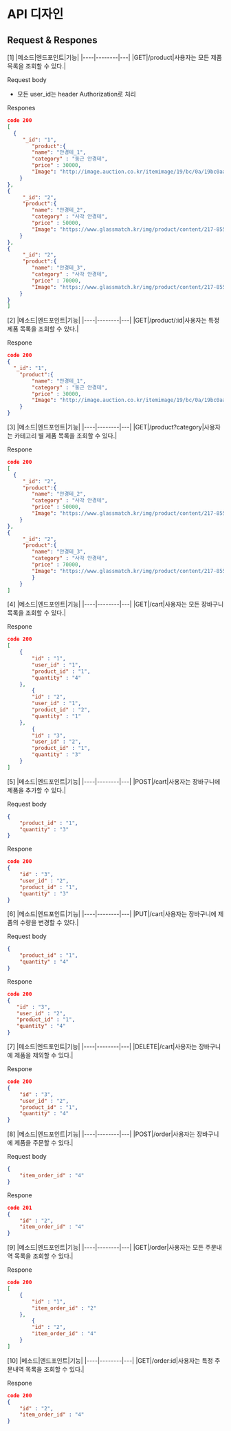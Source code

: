 # API 디자인

## Request & Respones

[1]
|메소드|엔드포인트|기능|
|----|--------|---|
|GET|/product|사용자는 모든 제품 목록을 조회할 수 있다.|

Request body

- 모든 user_id는 header Authorization로 처리

Respones

```json
code 200
[
  {
     "_id": "1",
		"product":{
		"name": "안경테_1",
		"category" : "둥근 안경테",
		"price" : 30000,
		"Image": "http://image.auction.co.kr/itemimage/19/bc/0a/19bc0aa5b6.jpg"
	}
},
{
     "_id": "2",
     "product":{
		"name": "안경테_2",
		"category" : "사각 안경테",
		"price" : 50000,
		"Image": "https://www.glassmatch.kr/img/product/content/217-855.jpg"
	}
},
{
     "_id": "2",
     "product":{
		"name": "안경테_3",
		"category" : "사각 안경테",
		"price" : 70000,
		"Image": "https://www.glassmatch.kr/img/product/content/217-855.jpg"
	}
}
]
```

[2]
|메소드|엔드포인트|기능|
|----|--------|---|
|GET|/product/:id|사용자는 특정 제품 목록을 조회할 수 있다.|

Respone

```json
code 200
{
  "_id": "1",
	"product":{
		"name": "안경테_1",
		"category" : "둥근 안경테",
	 	"price" : 30000,
	 	"Image": "http://image.auction.co.kr/itemimage/19/bc/0a/19bc0aa5b6.jpg"
	}
}
```

[3]
|메소드|엔드포인트|기능|
|----|--------|---|
|GET|/product?category|사용자는 카테고리 별  제품 목록을 조회할 수 있다.|

Respone

```json
code 200
[
  {
     "_id": "2",
     "product":{
		"name": "안경테_2",
		"category" : "사각 안경테",
		"price" : 50000,
		"Image": "https://www.glassmatch.kr/img/product/content/217-855.jpg"
	}
},
{
     "_id": "2",
     "product":{
		"name": "안경테_3",
		"category" : "사각 안경테",
		"price" : 70000,
		"Image": "https://www.glassmatch.kr/img/product/content/217-855.jpg"
		}
	}
]
```

[4]
|메소드|엔드포인트|기능|
|----|--------|---|
|GET|/cart|사용자는 모든 장바구니 목록을 조회할 수 있다.|

Respone

```json
code 200
[
    {
        "id" : "1",
        "user_id" : "1",
        "product_id" : "1",
        "quantity" : "4"
    },
		{
        "id" : "2",
        "user_id" : "1",
        "product_id" : "2",
        "quantity" : "1"
    },
		{
        "id" : "3",
        "user_id" : "2",
        "product_id" : "1",
        "quantity" : "3"
    }
]
```

[5]
|메소드|엔드포인트|기능|
|----|--------|---|
|POST|/cart|사용자는 장바구니에 제품을 추가할 수 있다.|

Request body

```json
{
	"product_id" : "1",
	"quantity" : "3"
}
```

Respone

```json
code 200
{
    "id" : "3",
    "user_id" : "2",
    "product_id" : "1",
    "quantity" : "3"
}
```

[6]
|메소드|엔드포인트|기능|
|----|--------|---|
|PUT|/cart|사용자는 장바구니에 제품의 수량을 변경할 수 있다.|

Request body

```json
{
	"product_id" : "1",
	"quantity" : "4"
}
```

Respone

```json
code 200
{
   "id" : "3",
   "user_id" : "2",
   "product_id" : "1",
   "quantity" : "4"
}
```

[7]
|메소드|엔드포인트|기능|
|----|--------|---|
|DELETE|/cart|사용자는 장바구니에 제품을 제외할 수 있다.|

Respone

```json
code 200
{
    "id" : "3",
    "user_id" : "2",
    "product_id" : "1",
    "quantity" : "4"
}
```

[8]
|메소드|엔드포인트|기능|
|----|--------|---|
|POST|/order|사용자는 장바구니에 제품을 주문할 수 있다.|

Request body

```json
{
	"item_order_id" : "4"
}
```

Respone

```json
code 201
{
    "id" : "2",
    "item_order_id" : "4"
}
```

[9]
|메소드|엔드포인트|기능|
|----|--------|---|
|GET|/order|사용자는 모든 주문내역 목록을 조회할 수 있다.|

Respone

```json
code 200
[
    {
        "id" : "1",
        "item_order_id" : "2"
    },
		{
        "id" : "2",
        "item_order_id" : "4"
    }
]
```

[10]
|메소드|엔드포인트|기능|
|----|--------|---|
|GET|/order:id|사용자는 특정 주문내역 목록을 조회할 수 있다.|

Respone

```json
code 200
{
    "id" : "2",
    "item_order_id" : "4"
}
```

